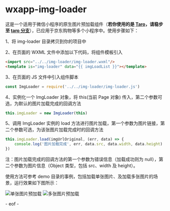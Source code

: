 # wxapp-img-loader

这是一个适用于微信小程序的原生图片预加载组件（**若你使用的是 [Taro](https://taro.aotu.io/)，请稳步至 [taro 分支](https://github.com/o2team/wxapp-img-loader/tree/taro)**），已应用于京东购物等多个小程序中。使用步骤如下：

1、将 img-loader 目录拷贝到你的项目中

2、在页面的 WXML 文件中添加以下代码，将组件模板引入

```html
<import src="../../img-loader/img-loader.wxml"/>
<template is="img-loader" data="{{ imgLoadList }}"></template>
```

3、在页面的 JS 文件中引入组件脚本

```js
const ImgLoader = require('../../img-loader/img-loader.js')
```

4、实例化一个 ImgLoader 对象，将 this(当前 Page 对象) 传入，第二个参数可选，为默认的图片加载完成的回调方法

```js
this.imgLoader = new ImgLoader(this)
```

5、调用 ImgLoader 实例的 load 方法进行图片加载，第一个参数为图片链接，第二个参数可选，为该张图片加载完成时的回调方法

```js
this.imgLoader.load(imgUrlOriginal, (err, data) => {
    console.log('图片加载完成', err, data.src, data.width, data.height)
})
```

注：图片加载完成的回调方法的第一个参数为错误信息（加载成功则为 null），第二个参数为图片信息（Object 类型，包括 src、width 及 height）。

使用方法可参考 demo 目录的事例，包括加载单张图片、及加载多张图片的场景，运行效果如下图所示：

![单张图片预加载](http://storage.360buyimg.com/mtd/home/single-img-load1483686270312.gif)
![多张图片预加载](http://storage.360buyimg.com/mtd/home/multi-img-load1483686388552.gif)

\- eof -
